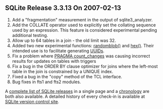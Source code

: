 ## SQLite Release 3\.3\.13 On 2007\-02\-13

1. Add a "fragmentation" measurement in the output of sqlite3\_analyzer.
2. Add the COLLATE operator used to explicitly set the collating sequence
used by an expression. This feature is considered experimental pending
additional testing.
3. Allow up to 64 tables in a join \- the old limit was 32\.
4. Added two new experimental functions:
[randomblob()](../lang_corefunc.html#randomblob) and
[hex()](../lang_corefunc.html#hex).
Their intended use is to facilitate generating
[UUIDs](http://en.wikipedia.org/wiki/UUID).
5. Fix a problem where
[PRAGMA count\_changes](../pragma.html#pragma_count_changes) was
causing incorrect results for updates on tables with triggers
6. Fix a bug in the ORDER BY clause optimizer for joins where the
left\-most table in the join is constrained by a UNIQUE index.
7. Fixed a bug in the "copy" method of the TCL interface.
8. Bug fixes in fts1 and fts2 modules.



A [complete list of SQLite releases](../changes.html)
 in a single page and a [chronology](../chronology.html) are both also available.
 A detailed history of every
 check\-in is available at
 [SQLite version control site](https://www.sqlite.org/src/timeline).


